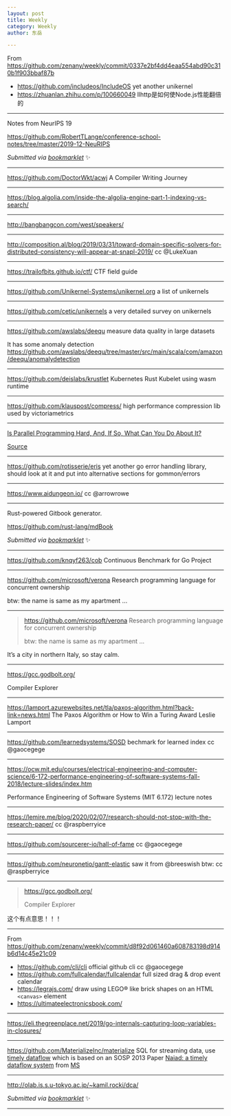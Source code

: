 ```yaml
---
layout: post
title: Weekly
category: Weekly
author: 东岳

---
```


From https://github.com/zenany/weekly/commit/0337e2bf4dd4eaa554abd90c310b1f903bbaf87b

- https://github.com/includeos/IncludeOS yet another unikernel
- https://zhuanlan.zhihu.com/p/100660049 llhttp是如何使Node.js性能翻倍的

***

Notes from NeurIPS 19

https://github.com/RobertTLange/conference-school-notes/tree/master/2019-12-NeuRIPS

 *Submitted via [bookmarklet](https://gist.github.com/htfy96/301ae2b1c477a4a644e943bbc27c9588)* :sparkles:

***

https://github.com/DoctorWkt/acwj A Compiler Writing Journey

***

https://blog.algolia.com/inside-the-algolia-engine-part-1-indexing-vs-search/

***

http://bangbangcon.com/west/speakers/

***

http://composition.al/blog/2019/03/31/toward-domain-specific-solvers-for-distributed-consistency-will-appear-at-snapl-2019/ cc @LukeXuan 

***

https://trailofbits.github.io/ctf/ CTF field guide

***

https://github.com/Unikernel-Systems/unikernel.org a list of unikernels

***

https://github.com/cetic/unikernels a very detailed survey on unikernels

***

https://github.com/awslabs/deequ measure data quality in large datasets

It has some anomaly detection https://github.com/awslabs/deequ/tree/master/src/main/scala/com/amazon/deequ/anomalydetection

***

https://github.com/deislabs/krustlet Kubernetes Rust Kubelet using wasm runtime

***

https://github.com/klauspost/compress/ high performance compression lib used by victoriametrics


***

[Is Parallel Programming Hard, And, If So, What Can You Do About It?](http://kernel.org/pub/linux/kernel/people/paulmck/perfbook/perfbook.html) 

[Source](https://github.com/paulmckrcu/perfbook)

***

https://github.com/rotisserie/eris yet another go error handling library, should look at it and put into alternative sections for gommon/errors

***

https://www.aidungeon.io/ cc @arrowrowe 

***

Rust-powered Gitbook generator.

https://github.com/rust-lang/mdBook

 *Submitted via [bookmarklet](https://gist.github.com/htfy96/301ae2b1c477a4a644e943bbc27c9588)* :sparkles:

***

https://github.com/knqyf263/cob Continuous Benchmark for Go Project

***

https://github.com/microsoft/verona Research programming language for concurrent ownership

btw: the name is same as my apartment ...

***

> https://github.com/microsoft/verona Research programming language for concurrent ownership
> 
> btw: the name is same as my apartment ...

It’s a city in northern Italy, so stay calm.

***

https://gcc.godbolt.org/

Compiler Explorer

***

https://lamport.azurewebsites.net/tla/paxos-algorithm.html?back-link=news.html The Paxos Algorithm
or How to Win a Turing Award Leslie Lamport



***

https://github.com/learnedsystems/SOSD bechmark for learned index cc @gaocegege 

***

https://ocw.mit.edu/courses/electrical-engineering-and-computer-science/6-172-performance-engineering-of-software-systems-fall-2018/lecture-slides/index.htm

Performance Engineering of Software Systems (MIT 6.172) lecture notes

***

https://lemire.me/blog/2020/02/07/research-should-not-stop-with-the-research-paper/ cc @raspberryice 

***

https://github.com/sourcerer-io/hall-of-fame cc @gaocegege 

***

https://github.com/neuronetio/gantt-elastic saw it from @breeswish btw: cc @raspberryice 

***

> https://gcc.godbolt.org/
> 
> Compiler Explorer

这个有点意思！！！

***

From https://github.com/zenany/weekly/commit/d8f92d061460a608783198d914b6d14c45e21c09

- https://github.com/cli/cli official github cli cc @gaocegege 
- https://github.com/fullcalendar/fullcalendar full sized drag & drop event calendar
- https://legrajs.com/ draw using LEGO® like brick shapes on an HTML `<canvas>` element
- https://ultimateelectronicsbook.com/ 

***

https://eli.thegreenplace.net/2019/go-internals-capturing-loop-variables-in-closures/

***

https://github.com/MaterializeInc/materialize SQL for streaming data, use [timely dataflow](https://github.com/TimelyDataflow/timely-dataflow) which is based on an SOSP 2013 Paper [Naiad: a timely dataflow system](http://dl.acm.org/citation.cfm?id=2522738) from [MS](https://github.com/MicrosoftResearch/Naiad)

***



http://olab.is.s.u-tokyo.ac.jp/~kamil.rocki/dca/

 *Submitted via [bookmarklet](https://gist.github.com/htfy96/301ae2b1c477a4a644e943bbc27c9588)* :sparkles:

***

